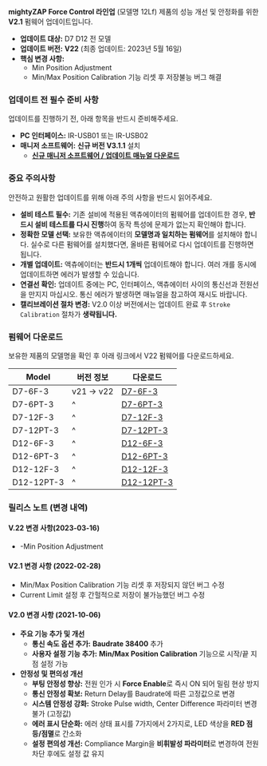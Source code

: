 **mightyZAP Force Control 라인업** (모델명 12Lf) 제품의 성능 개선 및 안정화를 위한 **V2.1** 펌웨어 업데이트입니다. 
- **업데이트 대상:** D7 D12  전 모델
- **업데이트 버전:** **V22** (최종 업데이트: 2023년 5월 16일)
- **핵심 변경 사항:**  
	- Min Position Adjustment 
	- Min/Max Position Calibration 기능 리셋 후 저장불능 버그 해결

### 업데이트 전 필수 준비 사항

업데이트를 진행하기 전, 아래 항목을 반드시 준비해주세요.
- **PC 인터페이스:** IR-USB01 또는 IR-USB02
- **매니저 소프트웨어:** **신규 버전 V3.1.1** 설치
	- [**신규 매니저 소프트웨어 / 업데이트 매뉴얼 다운로드**](http://www.mightyzap.com/ko/digitalarchive6/?mod=document&pageid=1&uid=211)

### 중요 주의사항
안전하고 원활한 업데이트를 위해 아래 주의 사항을 반드시 읽어주세요.
- **설비 테스트 필수:** 기존 설비에 적용된 액츄에이터의 펌웨어를 업데이트한 경우, **반드시 설비 테스트를 다시 진행**하여 동작 특성에 문제가 없는지 확인해야 합니다.
- **정확한 모델 선택:** 보유한 액츄에이터의 **모델명과 일치하는 펌웨어**를 설치해야 합니다. 실수로 다른 펌웨어를 설치했다면, 올바른 펌웨어로 다시 업데이트를 진행하면 됩니다.
- **개별 업데이트:** 액츄에이터는 **반드시 1개씩** 업데이트해야 합니다. 여러 개를 동시에 업데이트하면 에러가 발생할 수 있습니다.
- **연결선 확인:** 업데이트 중에는 PC, 인터페이스, 액츄에이터 사이의 통신선과 전원선을 만지지 마십시오. 통신 에러가 발생하면 매뉴얼을 참고하여 재시도 바랍니다.
- **캘리브레이션 절차 변경:** V2.0 이상 버전에서는 업데이트 완료 후 `Stroke Calibration` 절차가 **생략됩니다.**

### 펌웨어 다운로드 

보유한 제품의 모델명을 확인 후 아래 링크에서 V22 펌웨어를 다운로드하세요.

| **Model**  | 버전 정보      | 다운로드                                                                                                |
| ---------- | ---------- | --------------------------------------------------------------------------------------------------- |
| D7-6F-3    | v21 -> v22 | [D7-6F-3](https://drive.google.com/file/d/1h7ngJIhJKezyna1CyaaiDOHbBVHlJv13/view?usp=drive_link)    |
| D7-6PT-3   | ^          | [D7-6PT-3](https://drive.google.com/file/d/199oNP7CHao0RhQdUMiT9NqzwNYeRtu8V/view?usp=drive_link)   |
| D7-12F-3   | ^          | [D7-12F-3](https://drive.google.com/file/d/1DhNXhCrSCz2iZ2ZZrBWqt4Dt0QG9cgUy/view?usp=drive_link)   |
| D7-12PT-3  | ^          | [D7-12PT-3](https://drive.google.com/file/d/1si30BOTiMGTrpe4aabkIp2CAKA6evPO6/view?usp=drive_link)  |
| D12-6F-3   | ^          | [D12-6F-3](https://drive.google.com/file/d/1PzqTT6GCFr7z1gxR-U_f-SlCC6yxLLCd/view?usp=drive_link)   |
| D12-6PT-3  | ^          | [D12-6PT-3](https://drive.google.com/file/d/1l_rXH9pcMMfCQyaTWWrPghM8-hBee-TR/view?usp=drive_link)  |
| D12-12F-3  | ^          | [D12-12F-3](https://drive.google.com/file/d/1BxW9gY9zIpttkQQn-PZGyryizuIjJD_j/view?usp=drive_link)  |
| D12-12PT-3 | ^          | [D12-12PT-3](https://drive.google.com/file/d/1O96qdmcyqoPT50-WmChZf3vXzJKKPUGN/view?usp=drive_link) |

### 릴리스 노트 (변경 내역)
#### **V.22 변경 사항(2023-03-16)**
- -Min Position Adjustment
#### **V2.1 변경 사항 (2022-02-28)**
- Min/Max Position Calibration 기능 리셋 후 저장되지 않던 버그 수정
- Current Limit 설정 후 간헐적으로 저장이 불가능했던 버그 수정
#### **V2.0 변경 사항 (2021-10-06)**
- **주요 기능 추가 및 개선**
	- **통신 속도 옵션 추가:** **Baudrate 38400** 추가    
	- **사용자 설정 기능 추가:** **Min/Max Position Calibration** 기능으로 시작/끝 지점 설정 가능    
- **안정성 및 편의성 개선**
	- **부팅 안정성 향상:** 전원 인가 시 **Force Enable**로 즉시 ON 되어 밀림 현상 방지    
	- **통신 안정성 확보:** Return Delay를 Baudrate에 따른 고정값으로 변경    
	- **시스템 안정성 강화:** Stroke Pulse width, Center Difference 파라미터 변경 불가 (고정값)    
	- **에러 표시 단순화:** 에러 상태 표시를 7가지에서 2가지로, LED 색상을 **RED 점등/점멸**로 간소화    
	- **설정 편의성 개선:** Compliance Margin을 **비휘발성 파라미터**로 변경하여 전원 차단 후에도 설정 값 유지

